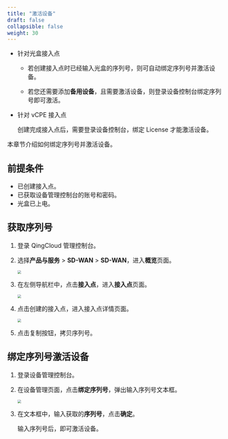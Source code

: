 ```yaml
---
title: "激活设备"
draft: false
collapsible: false
weight: 30
---
```


- 针对光盒接入点

  - 若创建接入点时已经输入光盒的序列号，则可自动绑定序列号并激活设备。

  - 若您还需要添加**备用设备**，且需要激活设备，则登录设备控制台绑定序列号即可激活。

- 针对 vCPE 接入点

  创建完成接入点后，需要登录设备控制台，绑定 License 才能激活设备。

本章节介绍如何绑定序列号并激活设备。

## 前提条件

- 已创建接入点。
- 已获取设备管理控制台的账号和密码。
- 光盒已上电。

## 获取序列号

1. 登录 QingCloud 管理控制台。

2. 选择**产品与服务** > **SD-WAN** > **SD-WAN**，进入**概览**页面。

   <img src="../../_images/qs_cloud_network.png" style="zoom:50%;" />

3. 在左侧导航栏中，点击**接入点**，进入**接入点**页面。

   <img src="../../_images/qs_light_access.png" style="zoom:50%;" />

4. 点击创建的接入点，进入接入点详情页面。

   <img src="../../_images/um_equip_achive_num.png" style="zoom:50%;" />

5. 点击复制按钮，拷贝序列号。

## 绑定序列号激活设备

1. 登录设备管理控制台。

2. 在设备管理页面，点击**绑定序列号**，弹出输入序列号文本框。

   <img src="../../_images/um_equip_mgmt_num.png" style="zoom:50%;" />

3. 在文本框中，输入获取的**序列号**，点击**确定**。

   输入序列号后，即可激活设备。

